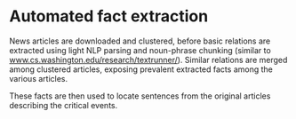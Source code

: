 # Automated fact extraction #

News articles are downloaded and clustered, before basic relations are extracted using light NLP parsing and noun-phrase chunking (similar to www.cs.washington.edu/research/textrunner/). Similar relations are merged among clustered articles, exposing prevalent extracted facts among the various articles.

These facts are then used to locate sentences from the original articles describing the critical events.